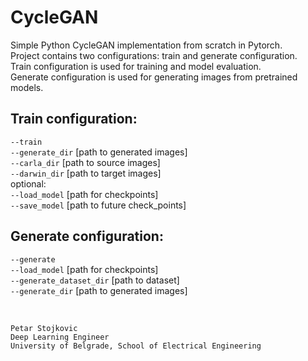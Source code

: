 # CycleGAN
Simple Python CycleGAN implementation from scratch in Pytorch.<br>
Project contains two configurations: train and generate configuration.<br>
Train configuration is used for training and model evaluation.<br>
Generate configuration is used for generating images from pretrained models.<br>
## Train configuration:
`--train` <br>
`--generate_dir` [path to generated images]<br>
`--carla_dir` [path to source images]<br>
`--darwin_dir` [path to target images]<br>
optional:<br>
`--load_model` [path for checkpoints]<br>
`--save_model` [path to future check_points]<br>

## Generate configuration:
`--generate`<br>
`--load_model` [path for checkpoints]<br>
`--generate_dataset_dir` [path to dataset]<br>
`--generate_dir` [path to generated images]<br>

<br>


    Petar Stojkovic
    Deep Learning Engineer
    University of Belgrade, School of Electrical Engineering
